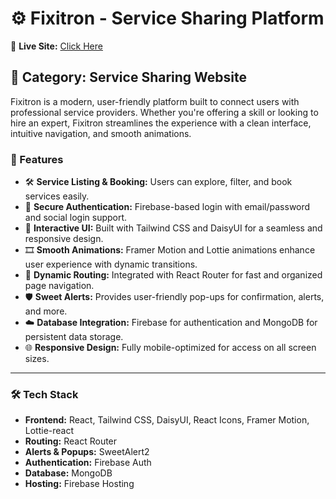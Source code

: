 # ⚙️ Fixitron - Service Sharing Platform

🔗 **Live Site:** [Click Here](https://fixitron.netlify.app)

## 📁 Category: Service Sharing Website

Fixitron is a modern, user-friendly platform built to connect users with professional service providers. Whether you're offering a skill or looking to hire an expert, Fixitron streamlines the experience with a clean interface, intuitive navigation, and smooth animations.

### 🚀 Features

- 🛠 **Service Listing & Booking:** Users can explore, filter, and book services easily.
- 🔐 **Secure Authentication:** Firebase-based login with email/password and social login support.
- 💬 **Interactive UI:** Built with Tailwind CSS and DaisyUI for a seamless and responsive design.
- 🎞 **Smooth Animations:** Framer Motion and Lottie animations enhance user experience with dynamic transitions.
- 📍 **Dynamic Routing:** Integrated with React Router for fast and organized page navigation.
- 🛡️ **Sweet Alerts:** Provides user-friendly pop-ups for confirmation, alerts, and more.
- ☁️ **Database Integration:** Firebase for authentication and MongoDB for persistent data storage.
- 🌐 **Responsive Design:** Fully mobile-optimized for access on all screen sizes.

---

### 🛠 Tech Stack

- **Frontend:** React, Tailwind CSS, DaisyUI, React Icons, Framer Motion, Lottie-react
- **Routing:** React Router
- **Alerts & Popups:** SweetAlert2
- **Authentication:** Firebase Auth
- **Database:** MongoDB
- **Hosting:** Firebase Hosting


